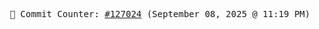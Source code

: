 <p align="center">
    <samp>
        📮 Commit Counter: <a href="https://github.com/Javascript-void0/Javascript-void0/commits/main">#127024</a> (September 08, 2025 @ 11:19 PM)
    </samp>
</p>